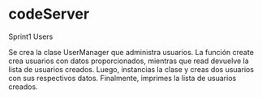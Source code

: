 # codeServer

Sprint1 Users

Se crea la clase UserManager que administra usuarios. La función create crea usuarios con datos proporcionados, mientras que read devuelve la lista de usuarios creados. Luego, instancias la clase y creas dos usuarios con sus respectivos datos. Finalmente, imprimes la lista de usuarios creados.